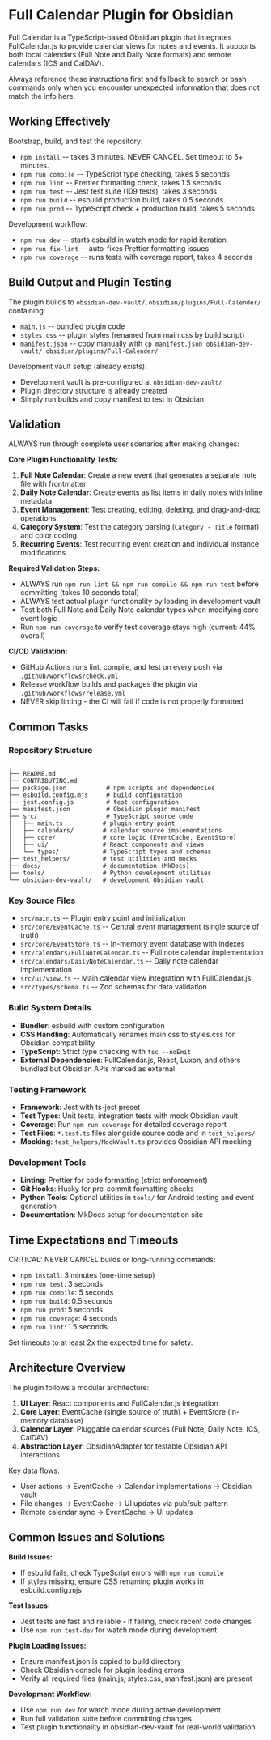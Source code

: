 # Full Calendar Plugin for Obsidian

Full Calendar is a TypeScript-based Obsidian plugin that integrates FullCalendar.js to provide calendar views for notes and events. It supports both local calendars (Full Note and Daily Note formats) and remote calendars (ICS and CalDAV).

Always reference these instructions first and fallback to search or bash commands only when you encounter unexpected information that does not match the info here.

## Working Effectively

Bootstrap, build, and test the repository:

- `npm install` -- takes 3 minutes. NEVER CANCEL. Set timeout to 5+ minutes.
- `npm run compile` -- TypeScript type checking, takes 5 seconds
- `npm run lint` -- Prettier formatting check, takes 1.5 seconds  
- `npm run test` -- Jest test suite (109 tests), takes 3 seconds
- `npm run build` -- esbuild production build, takes 0.5 seconds
- `npm run prod` -- TypeScript check + production build, takes 5 seconds

Development workflow:
- `npm run dev` -- starts esbuild in watch mode for rapid iteration
- `npm run fix-lint` -- auto-fixes Prettier formatting issues
- `npm run coverage` -- runs tests with coverage report, takes 4 seconds

## Build Output and Plugin Testing

The plugin builds to `obsidian-dev-vault/.obsidian/plugins/Full-Calender/` containing:
- `main.js` -- bundled plugin code
- `styles.css` -- plugin styles (renamed from main.css by build script)
- `manifest.json` -- copy manually with `cp manifest.json obsidian-dev-vault/.obsidian/plugins/Full-Calender/`

Development vault setup (already exists):
- Development vault is pre-configured at `obsidian-dev-vault/`
- Plugin directory structure is already created
- Simply run builds and copy manifest to test in Obsidian

## Validation

ALWAYS run through complete user scenarios after making changes:

**Core Plugin Functionality Tests:**
1. **Full Note Calendar**: Create a new event that generates a separate note file with frontmatter
2. **Daily Note Calendar**: Create events as list items in daily notes with inline metadata
3. **Event Management**: Test creating, editing, deleting, and drag-and-drop operations
4. **Category System**: Test the category parsing (`Category - Title` format) and color coding
5. **Recurring Events**: Test recurring event creation and individual instance modifications

**Required Validation Steps:**
- ALWAYS run `npm run lint && npm run compile && npm run test` before committing (takes 10 seconds total)
- ALWAYS test actual plugin functionality by loading in development vault
- Test both Full Note and Daily Note calendar types when modifying core event logic
- Run `npm run coverage` to verify test coverage stays high (current: 44% overall)

**CI/CD Validation:**
- GitHub Actions runs lint, compile, and test on every push via `.github/workflows/check.yml`
- Release workflow builds and packages the plugin via `.github/workflows/release.yml`
- NEVER skip linting - the CI will fail if code is not properly formatted

## Common Tasks

### Repository Structure
```
.
├── README.md
├── CONTRIBUTING.md 
├── package.json           # npm scripts and dependencies
├── esbuild.config.mjs     # build configuration  
├── jest.config.js         # test configuration
├── manifest.json          # Obsidian plugin manifest
├── src/                   # TypeScript source code
│   ├── main.ts           # plugin entry point
│   ├── calendars/        # calendar source implementations
│   ├── core/             # core logic (EventCache, EventStore)
│   ├── ui/               # React components and views
│   └── types/            # TypeScript types and schemas
├── test_helpers/         # test utilities and mocks
├── docs/                 # documentation (MkDocs)
├── tools/                # Python development utilities
└── obsidian-dev-vault/   # development Obsidian vault
```

### Key Source Files
- `src/main.ts` -- Plugin entry point and initialization
- `src/core/EventCache.ts` -- Central event management (single source of truth)
- `src/core/EventStore.ts` -- In-memory event database with indexes
- `src/calendars/FullNoteCalendar.ts` -- Full note calendar implementation
- `src/calendars/DailyNoteCalendar.ts` -- Daily note calendar implementation
- `src/ui/view.ts` -- Main calendar view integration with FullCalendar.js
- `src/types/schema.ts` -- Zod schemas for data validation

### Build System Details
- **Bundler**: esbuild with custom configuration
- **CSS Handling**: Automatically renames main.css to styles.css for Obsidian compatibility
- **TypeScript**: Strict type checking with `tsc --noEmit`
- **External Dependencies**: FullCalendar.js, React, Luxon, and others bundled but Obsidian APIs marked as external

### Testing Framework
- **Framework**: Jest with ts-jest preset
- **Test Types**: Unit tests, integration tests with mock Obsidian vault
- **Coverage**: Run `npm run coverage` for detailed coverage report
- **Test Files**: `*.test.ts` files alongside source code and in `test_helpers/`
- **Mocking**: `test_helpers/MockVault.ts` provides Obsidian API mocking

### Development Tools
- **Linting**: Prettier for code formatting (strict enforcement)
- **Git Hooks**: Husky for pre-commit formatting checks
- **Python Tools**: Optional utilities in `tools/` for Android testing and event generation
- **Documentation**: MkDocs setup for documentation site

## Time Expectations and Timeouts

CRITICAL: NEVER CANCEL builds or long-running commands:
- `npm install`: 3 minutes (one-time setup)
- `npm run test`: 3 seconds  
- `npm run compile`: 5 seconds
- `npm run build`: 0.5 seconds
- `npm run prod`: 5 seconds
- `npm run coverage`: 4 seconds
- `npm run lint`: 1.5 seconds

Set timeouts to at least 2x the expected time for safety.

## Architecture Overview

The plugin follows a modular architecture:

1. **UI Layer**: React components and FullCalendar.js integration
2. **Core Layer**: EventCache (single source of truth) + EventStore (in-memory database)
3. **Calendar Layer**: Pluggable calendar sources (Full Note, Daily Note, ICS, CalDAV)
4. **Abstraction Layer**: ObsidianAdapter for testable Obsidian API interactions

Key data flows:
- User actions → EventCache → Calendar implementations → Obsidian vault
- File changes → EventCache → UI updates via pub/sub pattern
- Remote calendar sync → EventCache → UI updates

## Common Issues and Solutions

**Build Issues:**
- If esbuild fails, check TypeScript errors with `npm run compile`
- If styles missing, ensure CSS renaming plugin works in esbuild.config.mjs

**Test Issues:**  
- Jest tests are fast and reliable - if failing, check recent code changes
- Use `npm run test-dev` for watch mode during development

**Plugin Loading Issues:**
- Ensure manifest.json is copied to build directory
- Check Obsidian console for plugin loading errors
- Verify all required files (main.js, styles.css, manifest.json) are present

**Development Workflow:**
- Use `npm run dev` for watch mode during active development
- Run full validation suite before committing changes
- Test plugin functionality in obsidian-dev-vault for real-world validation